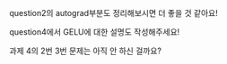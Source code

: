   question2의 autograd부분도 정리해보시면 더 좋을 것 같아요!
  
  question4에서 GELU에 대한 설명도 작성해주세요!


과제 4의 2번 3번 문제는 아직 안 하신 걸까요?

